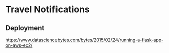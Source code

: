 # Travel Notifications

## Deployment

https://www.datasciencebytes.com/bytes/2015/02/24/running-a-flask-app-on-aws-ec2/

